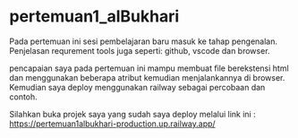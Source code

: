 # pertemuan1_alBukhari

Pada pertemuan ini sesi pembelajaran baru masuk ke tahap pengenalan.
Penjelasan requrement tools juga seperti: github, vscode dan browser.

pencapaian saya pada pertemuan ini mampu membuat file berekstensi html dan menggunakan
beberapa atribut kemudian menjalankannya di browser. Kemudian saya deploy menggunakan railway sebagai percobaan dan contoh. 

Silahkan buka projek saya yang sudah saya deploy melalui link ini : https://pertemuan1albukhari-production.up.railway.app/